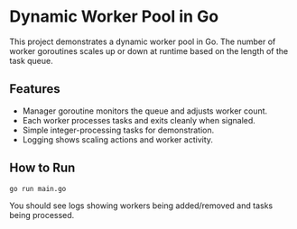 # Dynamic Worker Pool in Go

This project demonstrates a dynamic worker pool in Go. The number of worker goroutines scales up or down at runtime based on the length of the task queue.

## Features
- Manager goroutine monitors the queue and adjusts worker count.
- Each worker processes tasks and exits cleanly when signaled.
- Simple integer-processing tasks for demonstration.
- Logging shows scaling actions and worker activity.

## How to Run

```sh
go run main.go
```

You should see logs showing workers being added/removed and tasks being processed.
